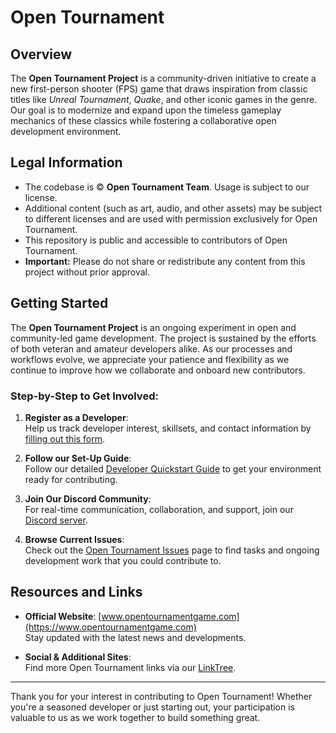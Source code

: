 # **Open Tournament**

## **Overview**

The **Open Tournament Project** is a community-driven initiative to create a new first-person shooter (FPS) game that draws inspiration from classic titles like *Unreal Tournament*, *Quake*, and other iconic games in the genre. Our goal is to modernize and expand upon the timeless gameplay mechanics of these classics while fostering a collaborative open development environment.

## **Legal Information**

- The codebase is © **Open Tournament Team**. Usage is subject to our license.
- Additional content (such as art, audio, and other assets) may be subject to different licenses and are used with permission exclusively for Open Tournament.
- This repository is public and accessible to contributors of Open Tournament.
- **Important:** Please do not share or redistribute any content from this project without prior approval.

## **Getting Started**

The **Open Tournament Project** is an ongoing experiment in open and community-led game development. The project is sustained by the efforts of both veteran and amateur developers alike. As our processes and workflows evolve, we appreciate your patience and flexibility as we continue to improve how we collaborate and onboard new contributors.

### **Step-by-Step to Get Involved:**

1. **Register as a Developer**:  
   Help us track developer interest, skillsets, and contact information by [filling out this form](https://forms.gle/s7qcsKLuVVm1WzgB7).

2. **Follow our Set-Up Guide**:  
   Follow our detailed [Developer Quickstart Guide](https://github.com/OpenTournament/OpenTournament/wiki/Developer-Quickstart-Guide) to get your environment ready for contributing.

3. **Join Our Discord Community**:  
   For real-time communication, collaboration, and support, join our [Discord server](https://discord.gg/Rw8evNT).

4. **Browse Current Issues**:  
   Check out the [Open Tournament Issues](https://github.com/OpenTournament/OpenTournament/issues) page to find tasks and ongoing development work that you could contribute to.

## **Resources and Links**

- **Official Website**: [www.opentournamentgame.com](https://www.opentournamentgame.com)  
  Stay updated with the latest news and developments.
  
- **Social & Additional Sites**:  
  Find more Open Tournament links via our [LinkTree](https://www.linktr.ee/OpenTournamentGame).

---

Thank you for your interest in contributing to Open Tournament! Whether you're a seasoned developer or just starting out, your participation is valuable to us as we work together to build something great.
